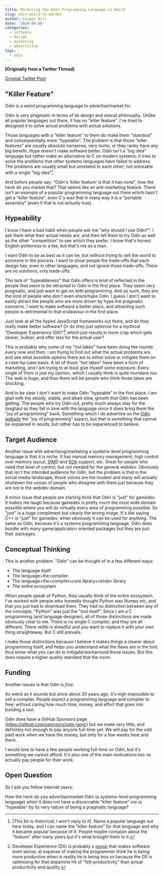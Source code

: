 ```yaml
---
title: Marketing the Odin Programming Language is Weird
slug: odin-weird-to-market
author: Ginger Bill
date: '2024-09-08'
categories:
  - software
  - design
  - marketing
  - advertising
tags:
  - odin
---
```


**[Originally from a Twitter Thread]**

[Original Twitter Post](https://x.com/TheGingerBill/status/1832797478728433873)

## "Killer Feature"

Odin is a weird programming language to advertise/market for.

Odin is very pragmatic in terms of its design and overall philosophy. Unlike all popular languages out there, it has no "killer feature". I've tried to designed it to solve actual problems with actual solutions.

Those languages with a "killer feature" to them do make them "standout" and consequentially more "hypeable". The problem is that those "killer features" are usually absolute nonsense, very niche, or they rarely have any big benefit. Hype doesn't make software better. Odin isn't a "big idea" language but rather make an alternative to C on modern systems; it tries to solve the problems that other systems languages have failed to address. The problems are usually small but unrelated to each other; not solveable with a single "big idea"[^big-idea].

[^big-idea]: [This bit is rhetorical; I won't reply to it]. Name a popular language out here today, and I can name the "killer feature" for that language and why it became popular because of it. People maybe complain about the "feature" after many years but it's what brought them to it.

And before people say: "Odin's 'killer feature' is that it has none", how the heck do you market that? That seems like an anti-marketing feature. There isn't an example of a popular programming language out there which hasn't got a "killer feature", even C's was that in many way it is a "portable assembly" (even if that is not actually true).

## Hypeability

I know I have a bad habit when people ask me "why should I use Odin?": I ask them what their actual needs are, and then tell them to try Odin as well as the other "competition" to see which they prefer. I know that's honest English politeness to a tee, but that's me as a man.

I want Odin to be as best as it can be, but without trying to sell the world to someone in the process. I want to show people the trade-offs that each design has, even in other languages, and not ignore those trade-offs. There are no solutions, only trade-offs.

The lack of "hypeableness" that Odin offers is kind of reflected in the people that seem to be attracted to Odin in the first place. They seem very pragmatic, and just want to get on with programming. And as such, they are the kind of people who don't even share/hype Odin. I guess I don't want to easily attract the people who are more driven by hype the pragmatic concerns. I want to make software a better place, and attracting such people is detrimental to that endeavour in the  first place.

Just look at all the hyped JavaScript frameworks out there, and do they really make better software? Or do they just optimize for a mythical "Developer Experience (DX)"[^dx] which just results in more crap which gets slower, bulkier, and offer less for the actual user?

[^dx]: Developer Experience (DX) is probably a [psyop](https://www.wordnik.com/words/psyops) that makes software even worse; at expense of making the programmer think he is being more productive when in reality he is being less so because the DX is optimizing for that dopamine hit of "felt-productivity" than actual productivity and quality.


This is probably why some of my "hot takes" have been doing the rounds every now and then. I am trying to find out what the actual problems are and see what possible options there are to either solve or mitigate them on a case-by-case basis. A lot of those "hot takes" have been a form of marketing, and I am trying to at least give myself some exposure. Every single of them is just my opinion, which I usually think is quite mundane too. The web is huge, and thus there will be people who think those takes are shocking.

And to be clear I don't want to make Odin "hypeable" in the first place. I am glad with the steady, stable, and albeit slow, growth that Odin has been getting. The people who try Odin out, pretty much always stay for the longhaul as they fall in love with the language since it does bring them the "joy of programming" back. Something which I do advertise on the [Odin website](https://odin-lang.org/) the "joy of programming" aspect, but that is something that cannot be explained in words, but rather has to be experienced to believe.

## Target Audience

Another issue with advertising/marketing a systems-level programming language is that it is niche. It has manual memory management, high control over memory layout, [S](https://pkg.odin-lang.org/core/simd/)I[M](https://pkg.odin-lang.org/core/simd/x86/)D and [SOA](https://odin-lang.org/docs/overview/#soa-data-types) support, etc. Great for people who need that level of control, but not needed for the general webdev. Obviously that isn't the intended audience for Odin, but the problem is that in the social media landscape, those voices are the loudest and many will actually shutdown the voices of people who disagree with them just because they are not in the webdev domain.

A minor issue that people are starting think that Odin is "just" for gamedev. It makes me laugh because gamedev is pretty much the most wide domain possible where you will do virtually every area of programming possible. So "just" is a huge compliment but clearly the wrong image. It's like saying C++ is "just" for gamedev, when obviously it can be used for anything. The same as Odin, because it's a systems programming language. Odin does bundle with many game/application oriented packages but they are just that: packages.

## Conceptual Thinking

This is another problem. "Odin" can be thought of in a few different ways:

* The language itself
* The language+the compiler
* The language+the+compiler+core library+vendor library
* The entire ecosystem

When people speak of Python, they usually think of the entire ecosystem. I've worked with people who honestly thought Python was Numpy etc, and that you just had to download them. They had no distinction between any of the concepts, "Python" was just the "tool itself". Since I am a C programming (and language designer), all of those distinctions are made obviously clear to me. There is no single C compiler, and they are all different. There stdlib is dreadful and you want to replace it with your own thing straightaway. But C still prevails.

I make those distinctions because I believe it makes things a clearer about programming itself, and helps you understand what the flaws are in the tool; thus know what you can do to mitigate/workaround those issues. But this does require a higher quality standard that the norm.


## Funding

Another issues is that Odin is _free_.

As weird as it sounds but since about 20 years ago, it's nigh impossible to sell a compiler. People expect a programming language and compiler to free; without caring how much time, money, and effort that goes into building a tool.


Odin does have a GitHub Sponsors page (https://github.com/sponsors/odin-lang/) but we make very little, and definitely not enough to pay anyone full-time yet. We will pay for the odd paid work when we have the money, but only for a few weeks here and there.


I would love to have a few people working full-time on Odin, but it's something we cannot afford. It's also one of the main motivations too: to actually pay people for their work.

## Open Question

So I ask you fellow internet users:

How the heck do you advertise/market Odin (a systems-level programming language) when it does not have a discernable "killer feature" nor is "hypeable" by its very nature of being a pragmatic language?